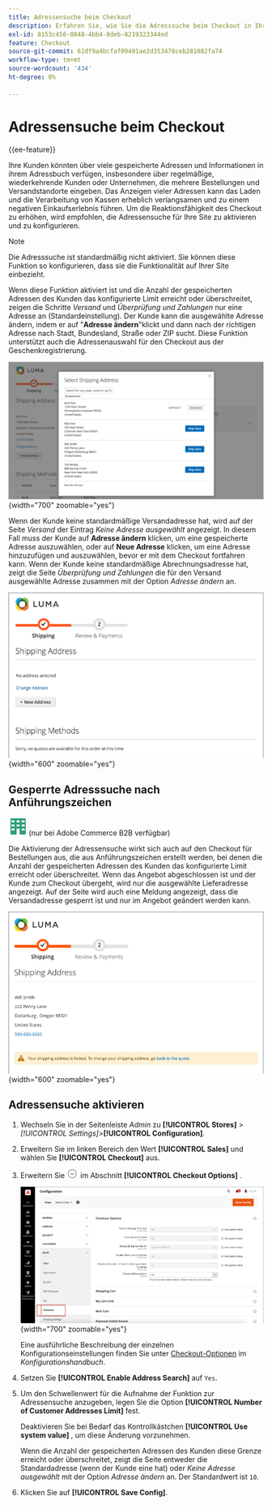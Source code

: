 ```yaml
---
title: Adressensuche beim Checkout
description: Erfahren Sie, wie Sie die Adresssuche beim Checkout in Ihren Store einbeziehen.
exl-id: 8153c456-0848-4bb4-8deb-8219323344ed
feature: Checkout
source-git-commit: 61df9a4bcfaf09491ae2d353478ceb281082fa74
workflow-type: tm+mt
source-wordcount: '434'
ht-degree: 0%

---
```


# Adressensuche beim Checkout

{{ee-feature}}

Ihre Kunden könnten über viele gespeicherte Adressen und Informationen in ihrem Adressbuch verfügen, insbesondere über regelmäßige, wiederkehrende Kunden oder Unternehmen, die mehrere Bestellungen und Versandstandorte eingeben. Das Anzeigen vieler Adressen kann das Laden und die Verarbeitung von Kassen erheblich verlangsamen und zu einem negativen Einkaufserlebnis führen. Um die Reaktionsfähigkeit des Checkout zu erhöhen, wird empfohlen, die Adressensuche für Ihre Site zu aktivieren und zu konfigurieren.

>[!NOTE]
>
>Die Adresssuche ist standardmäßig nicht aktiviert. Sie können diese Funktion so konfigurieren, dass sie die Funktionalität auf Ihrer Site einbezieht.

Wenn diese Funktion aktiviert ist und die Anzahl der gespeicherten Adressen des Kunden das konfigurierte Limit erreicht oder überschreitet, zeigen die Schritte _Versand_ und _Überprüfung und Zahlungen_ nur eine Adresse an (Standardeinstellung). Der Kunde kann die ausgewählte Adresse ändern, indem er auf &quot;**Adresse ändern**&quot;klickt und dann nach der richtigen Adresse nach Stadt, Bundesland, Straße oder ZIP sucht. Diese Funktion unterstützt auch die Adressenauswahl für den Checkout aus der Geschenkregistrierung.

![Checkout mit angezeigten gespeicherten Versandadressen](./assets/storefront-checkout-address-search.png){width="700" zoomable="yes"}

Wenn der Kunde keine standardmäßige Versandadresse hat, wird auf der Seite _Versand_ der Eintrag _Keine Adresse ausgewählt_ angezeigt. In diesem Fall muss der Kunde auf **Adresse ändern** klicken, um eine gespeicherte Adresse auszuwählen, oder auf **Neue Adresse** klicken, um eine Adresse hinzuzufügen und auszuwählen, bevor er mit dem Checkout fortfahren kann. Wenn der Kunde keine standardmäßige Abrechnungsadresse hat, zeigt die Seite _Überprüfung und Zahlungen_ die für den Versand ausgewählte Adresse zusammen mit der Option _Adresse ändern_ an.

![Checkout ohne ausgewählte Adresse ](./assets/storefront-checkout-address-search-no-default.png){width="600" zoomable="yes"}

## Gesperrte Adresssuche nach Anführungszeichen

![Adobe Commerce B2B](../assets/b2b.svg) (nur bei Adobe Commerce B2B verfügbar)

Die Aktivierung der Adressensuche wirkt sich auch auf den Checkout für Bestellungen aus, die aus Anführungszeichen erstellt werden, bei denen die Anzahl der gespeicherten Adressen des Kunden das konfigurierte Limit erreicht oder überschreitet. Wenn das Angebot abgeschlossen ist und der Kunde zum Checkout übergeht, wird nur die ausgewählte Lieferadresse angezeigt. Auf der Seite wird auch eine Meldung angezeigt, dass die Versandadresse gesperrt ist und nur im Angebot geändert werden kann.

![Versandadresse gesperrt für ein Anführungszeichen](./assets/quote-checkout-shipping-address-locked.png){width="600" zoomable="yes"}

## Adressensuche aktivieren

1. Wechseln Sie in der Seitenleiste _Admin_ zu **[!UICONTROL Stores]** > _[!UICONTROL Settings]_>**[!UICONTROL Configuration]**.

1. Erweitern Sie im linken Bereich den Wert **[!UICONTROL Sales]** und wählen Sie **[!UICONTROL Checkout]** aus.

1. Erweitern Sie ![Erweiterungsauswahl](../assets/icon-display-expand.png) im Abschnitt **[!UICONTROL Checkout Options]** .

   ![Konfiguration - Checkout-Optionen](./assets/checkout-checkout-options.png){width="700" zoomable="yes"}

   Eine ausführliche Beschreibung der einzelnen Konfigurationseinstellungen finden Sie unter [Checkout-Optionen](../configuration-reference/sales/checkout.md#checkout-options) im _Konfigurationshandbuch_.

1. Setzen Sie **[!UICONTROL Enable Address Search]** auf `Yes`.

1. Um den Schwellenwert für die Aufnahme der Funktion zur Adressensuche anzugeben, legen Sie die Option **[!UICONTROL Number of Customer Addresses Limit]** fest.

   Deaktivieren Sie bei Bedarf das Kontrollkästchen **[!UICONTROL Use system value]** , um diese Änderung vorzunehmen.

   Wenn die Anzahl der gespeicherten Adressen des Kunden diese Grenze erreicht oder überschreitet, zeigt die Seite entweder die Standardadresse (wenn der Kunde eine hat) oder _Keine Adresse ausgewählt_ mit der Option _Adresse ändern_ an. Der Standardwert ist `10`.

1. Klicken Sie auf **[!UICONTROL Save Config]**.
